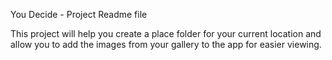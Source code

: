 You Decide - Project Readme file

This project will help you create a place folder for your current location and allow you to add the images from your gallery to the app for easier viewing.


